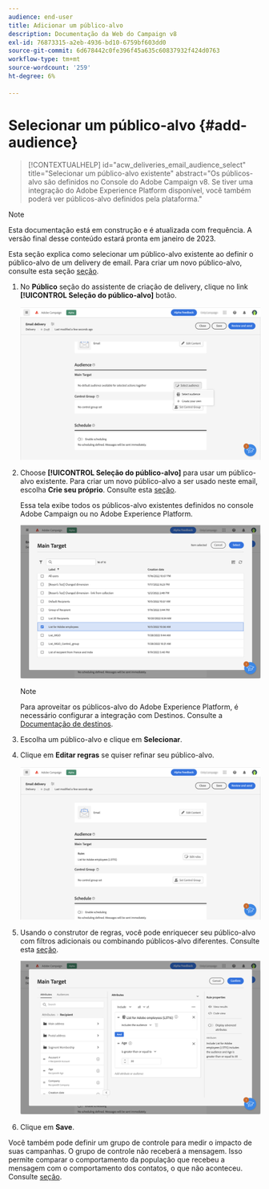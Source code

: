```yaml
---
audience: end-user
title: Adicionar um público-alvo
description: Documentação da Web do Campaign v8
exl-id: 76873315-a2eb-4936-bd10-6759bf603dd0
source-git-commit: 6d678442c0fe396f45a635c60837932f424d0763
workflow-type: tm+mt
source-wordcount: '259'
ht-degree: 6%

---
```


# Selecionar um público-alvo {#add-audience}

>[!CONTEXTUALHELP]
>id="acw_deliveries_email_audience_select"
>title="Selecionar um público-alvo existente"
>abstract="Os públicos-alvo são definidos no Console do Adobe Campaign v8. Se tiver uma integração do Adobe Experience Platform disponível, você também poderá ver públicos-alvo definidos pela plataforma."

>[!NOTE]
>
>Esta documentação está em construção e é atualizada com frequência. A versão final desse conteúdo estará pronta em janeiro de 2023.

Esta seção explica como selecionar um público-alvo existente ao definir o público-alvo de um delivery de email. Para criar um novo público-alvo, consulte esta seção [seção](segment-builder.md).

1. No **Público** seção do assistente de criação de delivery, clique no link **[!UICONTROL Seleção do público-alvo]** botão.

   ![](assets/create-audience.png)

1. Choose **[!UICONTROL Seleção do público-alvo]** para usar um público-alvo existente. Para criar um novo público-alvo a ser usado neste email, escolha **Crie seu próprio**. Consulte esta [seção](segment-builder.md).

   Essa tela exibe todos os públicos-alvo existentes definidos no console Adobe Campaign ou no Adobe Experience Platform.

   ![](assets/create-audience2.png)

   >[!NOTE]
   >
   >Para aproveitar os públicos-alvo do Adobe Experience Platform, é necessário configurar a integração com Destinos. Consulte a [Documentação de destinos](https://experienceleague.adobe.com/docs/experience-platform/destinations/home.html?lang=pt-BR).

1. Escolha um público-alvo e clique em **Selecionar**.

1. Clique em **Editar regras** se quiser refinar seu público-alvo.

   ![](assets/create-audience3.png)

1. Usando o construtor de regras, você pode enriquecer seu público-alvo com filtros adicionais ou combinando públicos-alvo diferentes. Consulte esta [seção](segment-builder.md).

   ![](assets/create-audience4.png)

1. Clique em **Save**.

Você também pode definir um grupo de controle para medir o impacto de suas campanhas. O grupo de controle não receberá a mensagem. Isso permite comparar o comportamento da população que recebeu a mensagem com o comportamento dos contatos, o que não aconteceu. Consulte [seção](control-group.md).